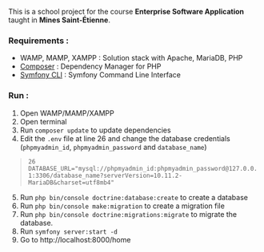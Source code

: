 This is a school project for the course **Enterprise Software Application** taught in **Mines Saint-Étienne**.

### **Requirements :**
- WAMP, MAMP, XAMPP : Solution stack with Apache, MariaDB, PHP
- [Composer][1] : Dependency Manager for PHP
- [Symfony CLI][2] : Symfony Command Line Interface

### **Run :**
1. Open WAMP/MAMP/XAMPP
2. Open terminal
3. Run `composer update` to update dependencies
4. Edit the `.env` file at line 26 and change the database credentials (`phpmyadmin_id`, `phpmyadmin_password` and `database_name`)
> `26 DATABASE_URL="mysql://phpmyadmin_id:phpmyadmin_password@127.0.0.1:3306/database_name?serverVersion=10.11.2-MariaDB&charset=utf8mb4"`
5. Run `php bin/console doctrine:database:create` to create a database
6. Run `php bin/console make:migration` to create a migration file
7. Run `php bin/console doctrine:migrations:migrate` to migrate the database.
8. Run `symfony server:start -d`
9. Go to http://localhost:8000/home

[1]: https://getcomposer.org/
[2]: https://symfony.com/
